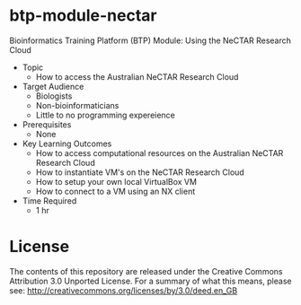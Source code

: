 # btp-module-nectar
Bioinformatics Training Platform (BTP) Module: Using the NeCTAR Research Cloud

  * Topic
    * How to access the Australian NeCTAR Research Cloud
  * Target Audience
    * Biologists
	* Non-bioinformaticians
	* Little to no programming expereience
  * Prerequisites
    * None
  * Key Learning Outcomes
    * How to access computational resources on the Australian NeCTAR Research Cloud
	* How to instantiate VM's on the NeCTAR Research Cloud
	* How to setup your own local VirtualBox VM
	* How to connect to a VM using an NX client
  * Time Required
    * 1 hr

License
=======
The contents of this repository are released under the Creative Commons
Attribution 3.0 Unported License. For a summary of what this means,
please see:
http://creativecommons.org/licenses/by/3.0/deed.en_GB
